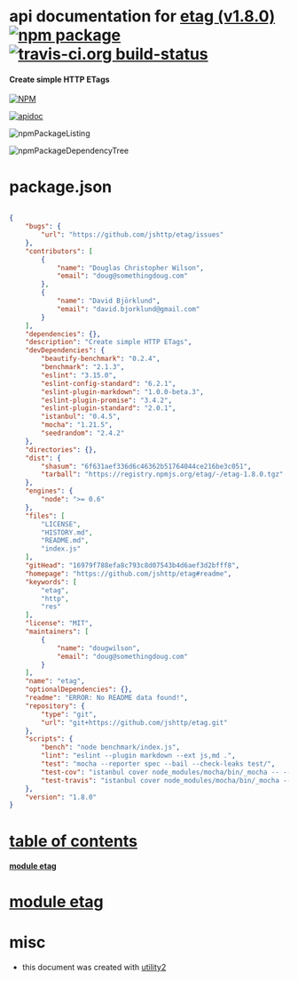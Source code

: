 # api documentation for  [etag (v1.8.0)](https://github.com/jshttp/etag#readme)  [![npm package](https://img.shields.io/npm/v/npmdoc-etag.svg?style=flat-square)](https://www.npmjs.org/package/npmdoc-etag) [![travis-ci.org build-status](https://api.travis-ci.org/npmdoc/node-npmdoc-etag.svg)](https://travis-ci.org/npmdoc/node-npmdoc-etag)
#### Create simple HTTP ETags

[![NPM](https://nodei.co/npm/etag.png?downloads=true)](https://www.npmjs.com/package/etag)

[![apidoc](https://npmdoc.github.io/node-npmdoc-etag/build/screenCapture.buildNpmdoc.browser.%252Fhome%252Ftravis%252Fbuild%252Fnpmdoc%252Fnode-npmdoc-etag%252Ftmp%252Fbuild%252Fapidoc.html.png)](https://npmdoc.github.io/node-npmdoc-etag/build/apidoc.html)

![npmPackageListing](https://npmdoc.github.io/node-npmdoc-etag/build/screenCapture.npmPackageListing.svg)

![npmPackageDependencyTree](https://npmdoc.github.io/node-npmdoc-etag/build/screenCapture.npmPackageDependencyTree.svg)



# package.json

```json

{
    "bugs": {
        "url": "https://github.com/jshttp/etag/issues"
    },
    "contributors": [
        {
            "name": "Douglas Christopher Wilson",
            "email": "doug@somethingdoug.com"
        },
        {
            "name": "David Björklund",
            "email": "david.bjorklund@gmail.com"
        }
    ],
    "dependencies": {},
    "description": "Create simple HTTP ETags",
    "devDependencies": {
        "beautify-benchmark": "0.2.4",
        "benchmark": "2.1.3",
        "eslint": "3.15.0",
        "eslint-config-standard": "6.2.1",
        "eslint-plugin-markdown": "1.0.0-beta.3",
        "eslint-plugin-promise": "3.4.2",
        "eslint-plugin-standard": "2.0.1",
        "istanbul": "0.4.5",
        "mocha": "1.21.5",
        "seedrandom": "2.4.2"
    },
    "directories": {},
    "dist": {
        "shasum": "6f631aef336d6c46362b51764044ce216be3c051",
        "tarball": "https://registry.npmjs.org/etag/-/etag-1.8.0.tgz"
    },
    "engines": {
        "node": ">= 0.6"
    },
    "files": [
        "LICENSE",
        "HISTORY.md",
        "README.md",
        "index.js"
    ],
    "gitHead": "16979f788efa8c793c8d07543b4d6aef3d2bfff8",
    "homepage": "https://github.com/jshttp/etag#readme",
    "keywords": [
        "etag",
        "http",
        "res"
    ],
    "license": "MIT",
    "maintainers": [
        {
            "name": "dougwilson",
            "email": "doug@somethingdoug.com"
        }
    ],
    "name": "etag",
    "optionalDependencies": {},
    "readme": "ERROR: No README data found!",
    "repository": {
        "type": "git",
        "url": "git+https://github.com/jshttp/etag.git"
    },
    "scripts": {
        "bench": "node benchmark/index.js",
        "lint": "eslint --plugin markdown --ext js,md .",
        "test": "mocha --reporter spec --bail --check-leaks test/",
        "test-cov": "istanbul cover node_modules/mocha/bin/_mocha -- --reporter dot --check-leaks test/",
        "test-travis": "istanbul cover node_modules/mocha/bin/_mocha --report lcovonly -- --reporter spec --check-leaks test/"
    },
    "version": "1.8.0"
}
```



# <a name="apidoc.tableOfContents"></a>[table of contents](#apidoc.tableOfContents)

#### [module etag](#apidoc.module.etag)



# <a name="apidoc.module.etag"></a>[module etag](#apidoc.module.etag)



# misc
- this document was created with [utility2](https://github.com/kaizhu256/node-utility2)
